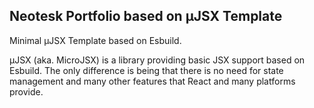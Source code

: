 ## Neotesk Portfolio based on μJSX Template

Minimal μJSX Template based on Esbuild.

μJSX (aka. MicroJSX) is a library providing basic JSX support based on Esbuild. The only
difference is being that there is no need for state management and many other features that
React and many platforms provide.
